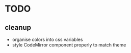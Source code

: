 # TODO

## cleanup

- organise colors into css variables
- style CodeMirror component properly to match theme
